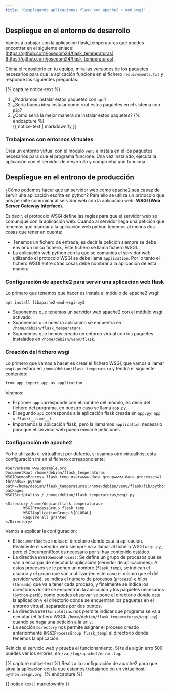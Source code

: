 ```yaml
---
title: "Desplegando aplicaciones flask con apache2 + mod_wsgi"
---
```


## Despliegue en el entorno de desarrollo

Vamos a trabajar con la aplicación flask_temperaturas que puedes encontrar en el siguiente enlace: [https://github.com/josedom24/flask_temperaturas](https://github.com/josedom24/flask_temperaturas).

Clona el repositorio en tu equipo, mira las versiones de los paquetes necesarios para que la aplicación funcione en el fichero `requirements.txt` y responde las siguientes preguntas:

{% capture notice-text %}
1. ¿Podríamos instalar estos paquetes con `apt`?
2. ¿Sería buena idea instalar como root estos paquetes en el sistema con `pip`?
3. ¿Cómo sería la mejor manera de instalar estos paquetes?
{% endcapture %}<div class="notice--info">{{ notice-text | markdownify }}</div>

### Trabajamos con entornos virtuales

Crea un entorno virtual con el módulo `venv` e instala en él los paquetes necesarios para que el programa funcione. Una vez instalado, ejecuta la aplicación con el servidor de desarrollo y comprueba que funciona.

## Despliegue en el entrono de producción

¿Cómo podemos hacer que un servidor web como apache2 sea capaz de servir una aplicación escrita en python? Para ello se utiliza un protocolo que nos permite comunicar al servidor web con la aplicación web: **WSGI (Web Server Gateway Interface)**.

Es decir, el protocolo WSGI define las reglas para que el servidor web se comunique con la aplicación web. Cuando al servidor llega una petición que tenemos que mandar a la aplicación web python tenemos al menos dos cosas que tener en cuenta:

* Tenemos un fichero de entrada, es decir la petición siempre se debe enviar un único fichero., Este fichero se llama fichero WSGI.
* La aplicación web python con la que se comunica el servidor web utilizando el protocolo WSGI se debe llama `application`. Por lo tanto el fichero WSGI entre otras cosas debe nombrar a la aplicación de esta manera.

### Configuración de apache2 para servir una aplicación web flask

Lo primero que tenemos que hacer es instala el módulo de apache2 wsgi:

    apt install libapache2-mod-wsgi-py3

* Suponemos que tenemos un servidor web apache2 con el módulo wsgi activado.
* Suponemos que nuestra aplicación se encuentra en `/home/debian/flask_temperatura`.
* Suponemos que hemos creado un entorno virtual con los paquetes instalados en `/home/debian/venv/flask`.

### Creación del fichero wsgi

Lo primero que vamos a hacer es crear el fichero WSGI, que vamos a llamar `wsgi.py` estará en `/home/debian/flask_temperatura` y tendrá el siguiente contenido:

    from app import app as application

Veamos:

* El primer `app` corresponde con el nombre del módulo, es decir del fichero del programa, en nuestro caso se llama `app.py`.
* El segundo `app` corresponde a la aplicación flask creada en `app.py`:  `app = Flask(__name__)`.
* Importamos la aplicación flask, pero la llamamos `application` necesario para que el servidor web pueda enviarle peticiones.

### Configuración de apache2

Yo he utilizado el virtualhost por defecto, si usamos otro virtualhost esta configuración ira en el fichero correspondiente:

    #ServerName www.example.org
    DocumentRoot /home/debian/flask_temperaturas
    WSGIDaemonProcess flask_temp user=www-data group=www-data processes=1 threads=5 python-path=/home/debian/flask_temperaturas:/home/debian/venv/flask/lib/python3.9/site-packages
    WSGIScriptAlias / /home/debian/flask_temperaturas/wsgi.py

    <Directory /home/debian/flask_temperaturas>
            WSGIProcessGroup flask_temp
            WSGIApplicationGroup %{GLOBAL}
            Require all granted
    </Directory>

Vamos a explicar la configuración:

* El `DocumentRoot`se indica el directorio donde está la aplicación. Realmente el servidor web siempre va a llamar al fichero WSGI `wsgi.py`, pero el DocumentRoot es necesario por si hay contenido estático.
* La directiva `WSGIDaemonProcess`: Se define un grupo de procesos que se van a encargar de ejecutar la aplicación (servidor de aplicaciones). A estos procesos se le ponen un nombre (`flask_temp`), se indican el usuario y el grupo que van a utilizar (en este caso el mismo que el del servidor web), se indica el número de procesos (`process`) e hilos (`threads`) que va a tener cada proceso, y finalmente se indica los directorios donde se encuentran la aplicación y los paquetes necesarios (`python-path`), como puedes observar se pone el directorio donde esta la aplicación y el directorio donde se encuentran los paquetes en el entorno virtual, separados por dos puntos.
* La directiva `WSGIScriptAlias` nos permite indicar que programa se va a ejecutar (el fichero WSGI: `/home/debian/flask_temperaturas/wsgi.py`) cuando se haga una petición a la url `/`.
* La sección `Directory` nos permite asignar el proceso creado anteriormente (`WSGIProcessGroup flask_temp`) al directorio donde tenemos la aplicación.

Reinicia el servicio web y prueba el funcionamiento. Si te da algún erro 500 puedes ver los errores, en `/var/log/apache2/error.log`.

{% capture notice-text %}
Realiza la configuración de apache2 para que sirva la aplicación con la que estamos trabajando en un virtualhost `python.iesgn.org`.
{% endcapture %}<div class="notice--info">{{ notice-text | markdownify }}</div>

